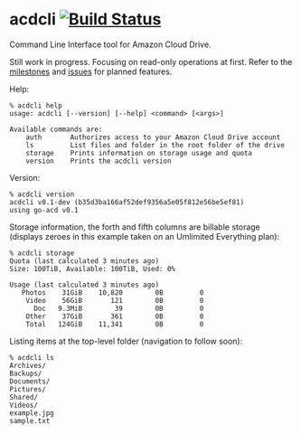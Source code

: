 # acdcli [![Build Status](https://travis-ci.org/sgeb/acdcli.svg?branch=master)](https://travis-ci.org/sgeb/acdcli)

Command Line Interface tool for Amazon Cloud Drive.

Still work in progress. Focusing on read-only operations at first. Refer to the
[milestones](https://github.com/sgeb/acdcli/milestones) and
[issues](https://github.com/sgeb/acdcli/issues) for planned features.

Help:

```
% acdcli help
usage: acdcli [--version] [--help] <command> [<args>]

Available commands are:
    auth       Authorizes access to your Amazon Cloud Drive account
    ls         List files and folder in the root folder of the drive
    storage    Prints information on storage usage and quota
    version    Prints the acdcli version
```

Version:

```
% acdcli version
acdcli v0.1-dev (b35d3ba166af52def9356a5e05f812e56be5ef81)
using go-acd v0.1
```

Storage information, the forth and fifth columns are billable storage (displays
zeroes in this example taken on an Umlimited Everything plan):

```
% acdcli storage
Quota (last calculated 3 minutes ago)
Size: 100TiB, Available: 100TiB, Used: 0%

Usage (last calculated 3 minutes ago)
   Photos    31GiB    10,820        0B         0
    Video    56GiB       121        0B         0
      Doc   9.3MiB        39        0B         0
    Other    37GiB       361        0B         0
    Total   124GiB    11,341        0B         0
```

Listing items at the top-level folder (navigation to follow soon):

```
% acdcli ls
Archives/
Backups/
Documents/
Pictures/
Shared/
Videos/
example.jpg
sample.txt
```
